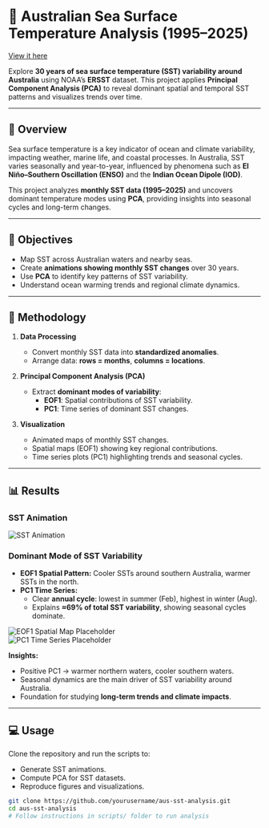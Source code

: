 # 🌊 Australian Sea Surface Temperature Analysis (1995–2025)

[View it here](https://weisichen.org/sst.html)

Explore **30 years of sea surface temperature (SST) variability around Australia** using NOAA’s **ERSST** dataset. This project applies **Principal Component Analysis (PCA)** to reveal dominant spatial and temporal SST patterns and visualizes trends over time.  

---

## 📌 Overview
Sea surface temperature is a key indicator of ocean and climate variability, impacting weather, marine life, and coastal processes. In Australia, SST varies seasonally and year-to-year, influenced by phenomena such as **El Niño–Southern Oscillation (ENSO)** and the **Indian Ocean Dipole (IOD)**.  

This project analyzes **monthly SST data (1995–2025)** and uncovers dominant temperature modes using **PCA**, providing insights into seasonal cycles and long-term changes.  

---

## 🎯 Objectives
- Map SST across Australian waters and nearby seas.  
- Create **animations showing monthly SST changes** over 30 years.  
- Use **PCA** to identify key patterns of SST variability.  
- Understand ocean warming trends and regional climate dynamics.  

---

## 🧰 Methodology
1. **Data Processing**  
   - Convert monthly SST data into **standardized anomalies**.  
   - Arrange data: **rows = months**, **columns = locations**.  

2. **Principal Component Analysis (PCA)**  
   - Extract **dominant modes of variability**:  
     - **EOF1**: Spatial contributions of SST variability.  
     - **PC1**: Time series of dominant SST changes.  

3. **Visualization**  
   - Animated maps of monthly SST changes.  
   - Spatial maps (EOF1) showing key regional contributions.  
   - Time series plots (PC1) highlighting trends and seasonal cycles.  

---

## 📊 Results

### SST Animation
![SST Animation](3-Output/sst_1995_2025.gif)

### Dominant Mode of SST Variability
- **EOF1 Spatial Pattern:** Cooler SSTs around southern Australia, warmer SSTs in the north.  
- **PC1 Time Series:**  
  - Clear **annual cycle**: lowest in summer (Feb), highest in winter (Aug).  
  - Explains **≈69% of total SST variability**, showing seasonal cycles dominate.  

![EOF1 Spatial Map Placeholder](https://via.placeholder.com/600x400.png?text=EOF1+Map)  
![PC1 Time Series Placeholder](https://via.placeholder.com/600x400.png?text=PC1+Time+Series)

**Insights:**  
- Positive PC1 → warmer northern waters, cooler southern waters.  
- Seasonal dynamics are the main driver of SST variability around Australia.  
- Foundation for studying **long-term trends and climate impacts**.  

---

## 💻 Usage
Clone the repository and run the scripts to:  
- Generate SST animations.  
- Compute PCA for SST datasets.  
- Reproduce figures and visualizations.  

```bash
git clone https://github.com/yourusername/aus-sst-analysis.git
cd aus-sst-analysis
# Follow instructions in scripts/ folder to run analysis
